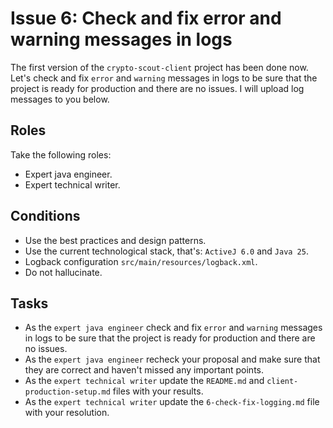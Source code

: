 # Issue 6: Check and fix error and warning messages in logs

The first version of the `crypto-scout-client` project has been done now. Let's check and fix `error` and `warning`
messages in logs to be sure that the project is ready for production and there are no issues. I will upload log messages
to you below.

## Roles

Take the following roles:

- Expert java engineer.
- Expert technical writer.

## Conditions

- Use the best practices and design patterns.
- Use the current technological stack, that's: `ActiveJ 6.0` and `Java 25`.
- Logback configuration `src/main/resources/logback.xml`.
- Do not hallucinate.

## Tasks

- As the `expert java engineer` check and fix `error` and `warning` messages in logs to be sure that the project is 
  ready for production and there are no issues. 
- As the `expert java engineer` recheck your proposal and make sure that they are correct and haven't missed any
  important points.
- As the `expert technical writer` update the `README.md` and `client-production-setup.md` files with your results.
- As the `expert technical writer` update the `6-check-fix-logging.md` file with your resolution.